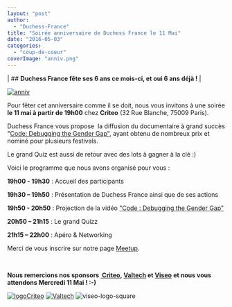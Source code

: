 ```yaml
---
layout: "post"
author: 
  - "Duchess-France"
title: "Soirée anniversaire de Duchess France le 11 Mai"
date: "2016-05-03"
categories: 
  - "coup-de-coeur"
coverImage: "anniv.png"
---
```


| ## **Duchess France fête ses 6 ans ce mois-ci, et oui 6 ans déjà !** |

[![anniv](/assets/2016/05/2016-05-03-soiree-anniveraire-de-duchess-france-11-mai/anniv.png)](/assets/2016/05/2016-05-03-soiree-anniveraire-de-duchess-france-11-mai/anniv.png)

Pour fêter cet anniversaire comme il se doit, nous vous invitons à une soirée **le 11 mai à partir de 19h00** chez **Criteo** (32 Rue Blanche, 75009 Paris).

Duchess France vous propose  la diffusion du documentaire à grand succès "[Code: Debugging the Gender Gap"](http://www.codedocumentary.com/), ayant obtenu de nombreux prix et nominé pour plusieurs festivals.

Le grand Quiz est aussi de retour avec des lots à gagner à la clé :)

Voici le programme que nous avons organisé pour vous :

**19h00 - 19h30** : Accueil des participants

**19h30 – 19h50** : Présentation de Duchess France ainsi que de ses actions

**19h50 - 20h50** : Projection de la vidéo ["Code : Debugging the Gender Gap"](http://www.codedocumentary.com/)

**20h50 – 21h15** : Le grand Quizz

**21h15 – 22h00** : Apéro & Networking

Merci de vous inscrire sur notre page [Meetup](http://www.meetup.com/fr-FR/Duchess-France-Meetup/events/230834846/).

 

**Nous remercions nos sponsors [ Criteo](http://labs.criteo.com/), [Valtech](https://www.valtech.fr/) et [Viseo](http://www.viseo.com/fr)** **et nous vous attendons Mercredi 11 Mai ! :-)**

[![logoCriteo](/assets/2016/05/2016-05-03-soiree-anniveraire-de-duchess-france-11-mai/logoCriteo.jpeg)](/assets/2016/05/2016-05-03-soiree-anniveraire-de-duchess-france-11-mai/logoCriteo.jpeg) [![Valtech](/assets/2016/05/2016-05-03-soiree-anniveraire-de-duchess-france-11-mai/Valtech-logo-e1337915421508-300x86.png)](http://www.duchess-france.org/wp-content/uploads/2016/05/viseo-logo-square.png) ![viseo-logo-square](/assets/2016/05/2016-05-03-soiree-anniveraire-de-duchess-france-11-mai/viseo-logo-square-300x300.png)
